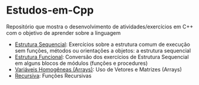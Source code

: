 # Estudos-em-Cpp

Repositório que mostra o desenvolvimento de atividades/exercícios em C++ com o objetivo de aprender sobre a linguagem

- [Estrutura Sequencial](./EstruturaSequencial/): Exercícios sobre a estrutura comum de execução sem funções, métodos ou orientações a objetos: a estrutura sequencial
- [Estrutura Funcional](./EstruturaFuncional/): Conversão dos exercícios de Estrutura Sequencial em alguns blocos de módulos (funções e procedures)
- [Variáveis Homogêneas (Arrays)](./VariaveisHomogeneas/): Uso de Vetores e Matrizes (Arrays)
- [Recursiva](./Recursiva/): Funções Recursivas


